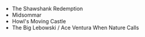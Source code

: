 
+ The Shawshank Redemption
+ Midsommar
+ Howl's Moving Castle
+ The Big Lebowski / Ace Ventura When Nature Calls



